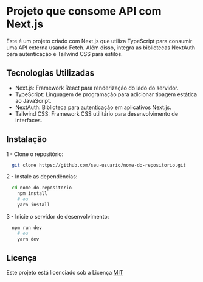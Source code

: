 # Projeto que consome API com Next.js

Este é um projeto criado com Next.js que utiliza TypeScript para consumir uma API externa usando Fetch. Além disso, integra as bibliotecas NextAuth para autenticação e Tailwind CSS para estilos.


## Tecnologias Utilizadas
- Next.js: Framework React para renderização do lado do servidor.
- TypeScript: Linguagem de programação para adicionar tipagem estática ao JavaScript.
- NextAuth: Biblioteca para autenticação em aplicativos Next.js.
- Tailwind CSS: Framework CSS utilitário para desenvolvimento de interfaces.

## Instalação

1 - Clone o repositório:

```bash
  git clone https://github.com/seu-usuario/nome-do-repositorio.git
```

2 - Instale as dependências:

```bash
  cd nome-do-repositorio
    npm install
    # ou
    yarn install
```

3 - Inicie o servidor de desenvolvimento:

```bash
  npm run dev
    # ou
    yarn dev
```

## Licença

Este projeto está licenciado sob a Licença [MIT](https://choosealicense.com/licenses/mit/)




